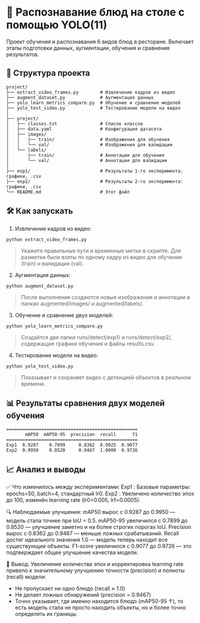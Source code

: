 # 🧠 Распознавание блюд на столе с помощью YOLO(11)
Проект обучения и распознавания 6 видов блюд в ресторане. Включает этапы подготовки данных, аугментации, обучения и сравнения результатов.
## 📁 Структура проекта
```
project/
├── extract_video_frames.py        # Извлечение кадров из видео
├── augment_dataset.py             # Аугментация данных
├── yolo_learn_metrics_compare.py  # Обучение и сравнение моделей
├── yolo_test_video.py             # Тестирование модели на видео
│
├── project/
│   ├── classes.txt                # Список классов
│   ├── data.yaml                  # Конфигурация датасета
│   ├── images/
│   │   ├── train/                 # Изображения для обучения
│   │   └── val/                   # Изображения для валидации
│   └── labels/
│       ├── train/                 # Аннотации для обучения
│       └── val/                   # Аннотации для валидации
│
├── exp1/                          # Результаты 1-го эксперимента: графики, .csv
├── exp2/                          # Результаты 2-го эксперимента: графики, .csv
└── README.md                      # Этот файл
```
## 🛠 Как запускать
1. Извлечение кадров из видео:
```
python extract_video_frames.py
```
>Укажите правильные пути и временные метки в скрипте. Для разметки были взяты по одному кадру из видео для обучения (train) и валидации (val). 
2. Аугментация данных:
```
python augment_dataset.py
```
>После выполнения создаются новые изображения и аннотации в папках augmented/images/ и augmented/labels/. 
3. Обучение и сравнение двух моделей:
```
python yolo_learn_metrics_compare.py
```
>Создаётся две папки runs/detect/exp1/ и runs/detect/exp2/, содержащие графики обучения и файлы results.csv.
4. Тестирование модели на видео:
```
python yolo_test_video.py
```
>Показывает и сохраняет видео с детекцией объектов в реальном времени.
## 📊 Результаты сравнения двух моделей обучения
```
=================================================
       mAP50  mAP50-95  precision  recall      f1
=================================================
Exp1  0.9287    0.7899     0.8362  0.9925  0.9077
Exp2  0.9950    0.8520     0.9467  1.0000  0.9726
```
## 📈 Анализ и выводы
✅ Что изменилось между экспериментами:
Exp1 : Базовые параметры: epochs=50, batch=4, стандартный lr0.
Exp2 : Увеличено количество эпох до 100, изменён learning rate (lr0=0.005, lrf=0.0005).

🔍 Наблюдаемые улучшения:
mAP50 вырос с 0.9287 до 0.9950 — модель стала точнее при IoU = 0.5.
mAP50-95 увеличился с 0.7899 до 0.8520 — улучшение заметно и на более строгих порогах IoU.
Precision вырос с 0.8362 до 0.9467 — меньше ложных срабатываний.
Recall достиг идеального значения 1.0 — модель теперь находит все существующие объекты.
F1-score увеличился с 0.9077 до 0.9726 — это подтверждает общее улучшение качества модели.

🎯 Вывод:
Увеличение количества эпох и корректировка learning rate привело к значительному улучшению точности (precision) и полноты (recall) модели:
- Не пропускает ни одно блюдо (recall ≈ 1.0)
- Не делает ложных обнаружений (precision = 0.9467)
- Точно указывает, где именно находится блюдо (mAP50-95 ↑), то есть модель стала не просто находить объекты, но и более точно определять их границы.
